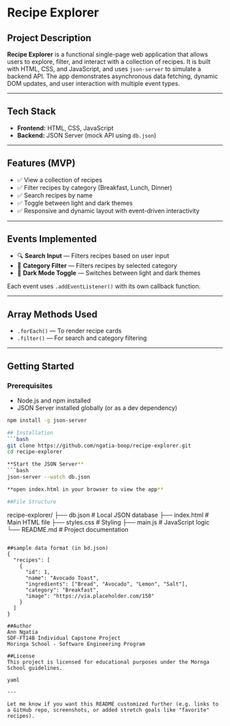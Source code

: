 # Recipe Explorer

## Project Description

**Recipe Explorer** is a functional single-page web application that allows users to explore, filter, and interact with a collection of recipes. It is built with HTML, CSS, and JavaScript, and uses `json-server` to simulate a backend API. The app demonstrates asynchronous data fetching, dynamic DOM updates, and user interaction with multiple event types.

---

## Tech Stack

- **Frontend:** HTML, CSS, JavaScript
- **Backend:** JSON Server (mock API using `db.json`)

---

## Features (MVP)

- ✅ View a collection of recipes
- ✅ Filter recipes by category (Breakfast, Lunch, Dinner)
- ✅ Search recipes by name
- ✅ Toggle between light and dark themes
- ✅ Responsive and dynamic layout with event-driven interactivity

---

## Events Implemented

- 🔍 **Search Input** — Filters recipes based on user input
- 📂 **Category Filter** — Filters recipes by selected category
- 🌙 **Dark Mode Toggle** — Switches between light and dark themes

Each event uses `.addEventListener()` with its own callback function.

---

## Array Methods Used

- `.forEach()` — To render recipe cards
- `.filter()` — For search and category filtering

---

## Getting Started

### Prerequisites

- Node.js and npm installed
- JSON Server installed globally (or as a dev dependency)

```bash
npm install -g json-server

## Installation
```bash
git clone https://github.com/ngatia-boop/recipe-explorer.git
cd recipe-explorer

**Start the JSON Server**
```bash
json-server --watch db.json

**open index.html in your browser to view the app**

##File Structure 
```
recipe-explorer/
├── db.json          # Local JSON database
├── index.html       # Main HTML file
├── styles.css       # Styling
├── main.js          # JavaScript logic
└── README.md        # Project documentation
```

##sample data format (in bd.json)
{
  "recipes": [
    {
      "id": 1,
      "name": "Avocado Toast",
      "ingredients": ["Bread", "Avocado", "Lemon", "Salt"],
      "category": "Breakfast",
      "image": "https://via.placeholder.com/150"
    }
  ]
}

##Author 
Ann Ngatia
SDF-FT14B Individual Capstone Project
Moringa School - Software Engineering Program

##License
This project is licensed for educational purposes under the Mornga School guidelines.

yaml

---

Let me know if you want this README customized further (e.g. links to a GitHub repo, screenshots, or added stretch goals like "favorite" recipes).




